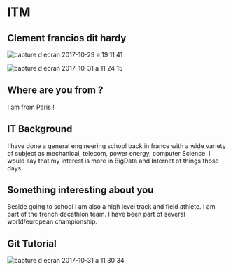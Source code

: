 # ITM
## Clement francios dit hardy


![capture d ecran 2017-10-29 a 19 11 41](https://user-images.githubusercontent.com/27293298/32235657-10c07aca-be2e-11e7-8574-f9cbc8f9cabe.png)

![capture d ecran 2017-10-31 a 11 24 15](https://user-images.githubusercontent.com/27293298/32235651-0e8a04d8-be2e-11e7-8abf-93c7b3f0dafe.png)

## Where are you from ?

I am from Paris !

## IT Background
I have done a general engineering school back in france with a wide variety of subject as mechanical, telecom, power energy, computer Science. I would say that
my interest is more in BigData and Internet of things those days. 

## Something interesting about you
Beside going to school I am also a high level track and field athlete. I am part of the french decathlon team. I have been part of several world/european championship.

## Git Tutorial

![capture d ecran 2017-10-31 a 11 30 34](https://user-images.githubusercontent.com/27293298/32235988-f1a2fc84-be2e-11e7-8185-4a3d9edd7ea7.png)
